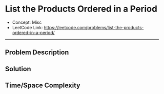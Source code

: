 # List the Products Ordered in a Period

- Concept: Misc
- LeetCode Link: https://leetcode.com/problems/list-the-products-ordered-in-a-period/

---

## Problem Description

## Solution

## Time/Space Complexity


